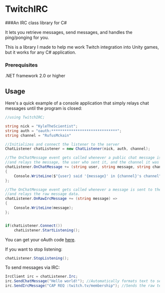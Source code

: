 # TwitchIRC
###An IRC class library for C#


It lets you retrieve messages, send messages, and handles the ping/ponging for you.

This is a library I made to help me work Twitch integration into Unity games, but it works for any C# application.

### Prerequisites

.NET framework 2.0 or higher

## Usage

Here's a quick example of a console application that simply relays chat messages until the program is closed: 

```csharp
//using TwitchIRC;

string nick = "KyleTheScientist";
string auth = "oauth:******************************";
string channel = "RufusMckain"

//Initializes and connect the listener to the server
ChatListener chatListener = new ChatListener(nick, auth, channel); 

//The OnChatMessage event gets called whenever a public chat message is read
//and relays the message, the user who sent it, and the channel it was sent in.
chatListener.OnChatMessage += (string user, string message, string channel) => 
{
    Console.WriteLine($"{user} said '{message}' in {channel}'s channel");
};

//The OnChatMessage event gets called whenever a message is sent to the IRC server,
//and relays the raw message data.
chatListener.OnRawIrcMessage += (string message) =>
{
    Console.WriteLine(message);
};


if(chatListener.Connect())
    chatListener.StartListening();
```

You can get your oAuth code [here](https://twitchapps.com/tmi/).

If you want to stop listening:

```csharp
chatListener.StopListening();
```

To send messages via IRC:

```csharp
IrcClient irc = chatListener.Irc;
irc.SendChatMessage("Hello world!"); //Automatically formats text to send as a public chat message
irc.SendIrcMessage("CAP REQ :twitch.tv/membership"); //Sends the raw text to the server
```
